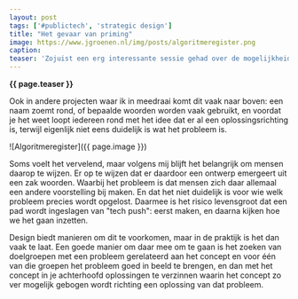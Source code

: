 ```yaml
---
layout: post
tags: ['#publictech', 'strategic design']
title: "Het gevaar van priming"
image: https://www.jgroenen.nl/img/posts/algoritmeregister.png
caption: 
teaser: 'Zojuist een erg interessante sessie gehad over de mogelijkheid om een "algoritmeregister" te introduceren. Iedereen heeft daar wel iets van een beeld bij, maar bij nadere verkenning blijkt al snel: wat zit er nou eigenlijk in een "register", en wat valt er eigenlijk allemaal onder de noemer "algoritmes". Op die manier wordt het verzinnen van een oplossing een soort taalfilosofische exercitie.'
---
```

<strong>{{ page.teaser }}</strong>

Ook in andere projecten waar ik in meedraai komt dit vaak naar boven: een naam zoemt rond, of bepaalde woorden worden vaak gebruikt, en voordat je het weet loopt iedereen rond met het idee dat er al een oplossingsrichting is, terwijl eigenlijk niet eens duidelijk is wat het probleem is.

![Algoritmeregister]({{ page.image }})

Soms voelt het vervelend, maar volgens mij blijft het belangrijk om mensen daarop te wijzen. Er op te wijzen dat er daardoor een ontwerp emergeert uit een zak woorden. Waarbij het probleem is dat mensen zich daar allemaal een andere voorstelling bij maken. En dat het niet duidelijk is voor wie welk probleem precies wordt opgelost. Daarmee is het risico levensgroot dat een pad wordt ingeslagen van "tech push": eerst maken, en daarna kijken hoe we het gaan inzetten.

Design biedt manieren om dit te voorkomen, maar in de praktijk is het dan vaak te laat. Een goede manier om daar mee om te gaan is het zoeken van doelgroepen met een probleem gerelateerd aan het concept en voor één van die groepen het probleem goed in beeld te brengen, en dan met het concept in je achterhoofd oplossingen te verzinnen waarin het concept zo ver mogelijk gebogen wordt richting een oplossing van dat probleem.